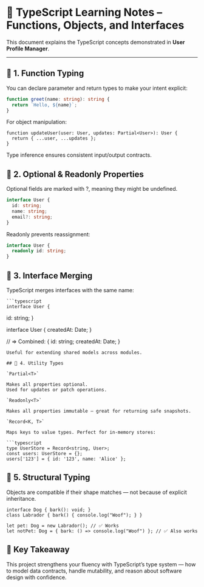 # 📘 TypeScript Learning Notes – Functions, Objects, and Interfaces

This document explains the TypeScript concepts demonstrated in **User Profile Manager**.

---

## 🔹 1. Function Typing

You can declare parameter and return types to make your intent explicit:

```typescript
function greet(name: string): string {
  return `Hello, ${name}`;
}
```

For object manipulation:
```
function updateUser(user: User, updates: Partial<User>): User {
  return { ...user, ...updates };
}
```
Type inference ensures consistent input/output contracts.

## 🔹 2. Optional & Readonly Properties
Optional fields are marked with ?, meaning they might be undefined.
```typescript
interface User {
  id: string;
  name: string;
  email?: string;
}
```
Readonly prevents reassignment:

```typescript
interface User {
  readonly id: string;
}
```

## 🔹 3. Interface Merging
TypeScript merges interfaces with the same name:

    ```typescript
    interface User {
  id: string;
}

interface User {
  createdAt: Date;
}

// => Combined: { id: string; createdAt: Date; }
```
Useful for extending shared models across modules.

## 🔹 4. Utility Types

`Partial<T>`

Makes all properties optional.
Used for updates or patch operations.

`Readonly<T>`

Makes all properties immutable — great for returning safe snapshots.

`Record<K, T>`

Maps keys to value types. Perfect for in-memory stores:

```typescript
type UserStore = Record<string, User>;
const users: UserStore = {};
users['123'] = { id: '123', name: 'Alice' };
```

## 🔹 5. Structural Typing

Objects are compatible if their shape matches — not because of explicit inheritance.

```
interface Dog { bark(): void; }
class Labrador { bark() { console.log("Woof"); } }

let pet: Dog = new Labrador(); // ✅ Works
let notPet: Dog = { bark: () => console.log("Woof") }; // ✅ Also works
```
## 🧠 Key Takeaway
This project strengthens your fluency with TypeScript’s type system — how to model data contracts, handle mutability, and reason about software design with confidence.